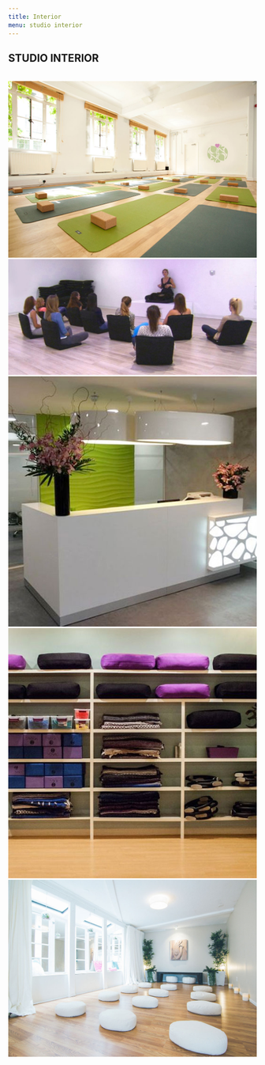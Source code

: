```yaml
---
title: Interior
menu: studio interior
---
```


## STUDIO INTERIOR

<br>
<div class="pure-g">
  <div class="studioBox pure-u-1 pure-u-md-1-2">
    <img src="user/themes/antimatter/images/studio-box1.jpg">
    <br>
    <img src="user/themes/antimatter/images/studio-box2.jpg">
  </div>
  <div class="studioBox pure-u-1 pure-u-md-1-2">
      <img src="user/themes/antimatter/images/studio-box3.jpg"><img src="user/themes/antimatter/images/studio-box4.jpg">
        <br>
        <img src="user/themes/antimatter/images/studio-box5.jpg">
  </div>
</div>
